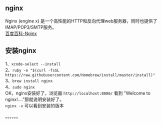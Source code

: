 ## nginx
Nginx (engine x) 是一个高性能的HTTP和反向代理web服务器，同时也提供了IMAP/POP3/SMTP服务。<br/>
[ 百度百科-Nginx ]( https://baike.baidu.com/item/nginx/3817705?fr=aladdin )    <br/>

## 安装nginx  <br/>
1、`xcode-select --install`   <br/>
2、`ruby -e "$(curl -fsSL https://raw.githubusercontent.com/Homebrew/install/master/install)"`   <br/>
3、`brew install nginx`  <br/>
4、`sudo nginx`  <br/>
OK，nginx安装好了，浏览器 `http://localhost:8080/` 看到 "Welcome to nginx!...."那就说明安装好了。  <br/>
`nginx -v` 可以看到安装的版本  <br/>

。。。。。。
